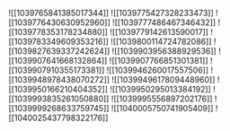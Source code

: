 ![[1039765841385017344]]
![[1039775427328233473]]
![[1039776430630952960]]
![[1039777486467346432]]
![[1039778353178234880]]
![[1039779142613590017]]
![[1039783349609353216]]
![[1039800114724782086]]
![[1039827639337242624]]
![[1039903956388929536]]
![[1039907641668132864]]
![[1039907766851301381]]
![[1039907910355173381]]
![[1039946260017557506]]
![[1039948978438070272]]
![[1039949617809448960]]
![[1039950166210404352]]
![[1039950295013384192]]
![[1039993835261050880]]
![[1039995556897202176]]
![[1039999268633759745]]
![[1040005750741905409]]
![[1040025437798322176]]
